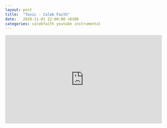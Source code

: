 ```yaml
---
layout: post
title:  "Toxic - Caleb Faith"
date:   2020-11-01 22:00:00 +0100
categories: calebfaith youtube instrumental
---
```

<style>.embed-container { position: relative; padding-bottom: 56.25%; height: 0; overflow: hidden; max-width: 100%; } .embed-container iframe, .embed-container object, .embed-container embed { position: absolute; top: 0; left: 0; width: 100%; height: 100%; }</style><div class='embed-container'><iframe src='https://www.youtube.com/embed/MTrDLkn3WVg' frameborder='0' allowfullscreen></iframe></div>
